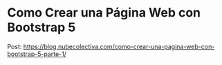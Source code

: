 # Como Crear una Página Web con Bootstrap 5
Post: https://blog.nubecolectiva.com/como-crear-una-pagina-web-con-bootstrap-5-parte-1/ 
